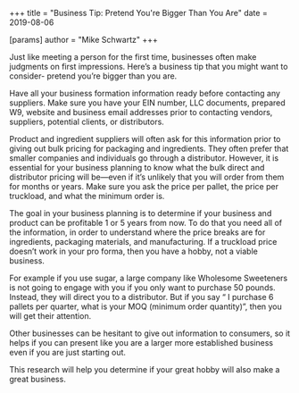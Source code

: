 +++
title = "Business Tip: Pretend You're Bigger Than You Are"
date = 2019-08-06

[params]
author = "Mike Schwartz"
+++

Just like meeting a person for the first time, businesses often make judgments
on first impressions. Here’s a business tip that you might want to consider-
pretend you’re bigger than you are.

<!--more-->

Have all your business formation information ready before contacting any
suppliers. Make sure you have your EIN number, LLC documents, prepared W9,
website and business email addresses prior to contacting vendors, suppliers,
potential clients, or distributors.

Product and ingredient suppliers will often ask for this information prior to
giving out bulk pricing for packaging and ingredients. They often prefer that
smaller companies and individuals go through a distributor. However, it is
essential for your business planning to know what the bulk direct and
distributor pricing will be—even if it’s unlikely that you will order from them
for months or years. Make sure you ask the price per pallet, the price per
truckload, and what the minimum order is.

The goal in your business planning is to determine if your business and product
can be profitable 1 or 5 years from now. To do that you need all of the
information, in order to understand where the price breaks are for ingredients,
packaging materials, and manufacturing. If a truckload price doesn’t work in
your pro forma, then you have a hobby, not a viable business.

For example if you use sugar, a large company like Wholesome Sweeteners is not
going to engage with you if you only want to purchase 50 pounds. Instead, they
will direct you to a distributor. But if you say “ I purchase 6 pallets per
quarter, what is your MOQ (minimum order quantity)”, then you will get their
attention.

Other businesses can be hesitant to give out information to consumers, so it
helps if you can present like you are a larger more established business even if
you are just starting out.

This research will help you determine if your great hobby will also make a great
business.
